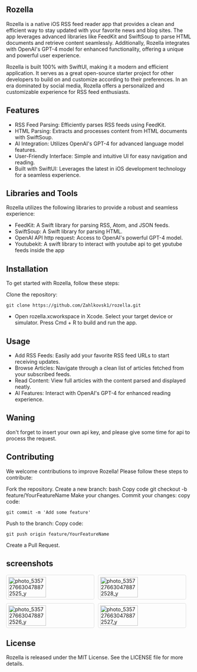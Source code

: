 ## Rozella

Rozella is a native iOS RSS feed reader app that provides a clean and efficient way to stay updated with your favorite news and blog sites. The app leverages advanced libraries like FeedKit and SwiftSoup to parse HTML documents and retrieve content seamlessly. Additionally, Rozella integrates with OpenAI's GPT-4 model for enhanced functionality, offering a unique and powerful user experience.

Rozella is built 100% with SwiftUI, making it a modern and efficient application. It serves as a great open-source starter project for other developers to build on and customize according to their preferences. In an era dominated by social media, Rozella offers a personalized and customizable experience for RSS feed enthusiasts.

## Features

- RSS Feed Parsing: Efficiently parses RSS feeds using FeedKit.
- HTML Parsing: Extracts and processes content from HTML documents with SwiftSoup.
- AI Integration: Utilizes OpenAI's GPT-4 for advanced language model features.
- User-Friendly Interface: Simple and intuitive UI for easy navigation and reading.
- Built with SwiftUI: Leverages the latest in iOS development technology for a seamless experience.

## Libraries and Tools

Rozella utilizes the following libraries to provide a robust and seamless experience:

- FeedKit: A Swift library for parsing RSS, Atom, and JSON feeds.
- SwiftSoup: A Swift library for parsing HTML.
- OpenAI API http request: Access to OpenAI's powerful GPT-4 model.
- Youtubekit: A swift  library to interact with youtube api to get yputube feeds inside the app

## Installation

To get started with Rozella, follow these steps:

Clone the repository:
```
git clone https://github.com/Zahlkovsk1/rozella.git
```
- Open rozella.xcworkspace in Xcode.
Select your target device or simulator.
Press Cmd + R to build and run the app.

## Usage

- Add RSS Feeds: Easily add your favorite RSS feed URLs to start receiving updates.
- Browse Articles: Navigate through a clean list of articles fetched from your subscribed feeds.
- Read Content: View full articles with the content parsed and displayed neatly.
- AI Features: Interact with OpenAI's GPT-4 for enhanced reading experience.

## Waning
don't forget to insert your own api key, and please give some time for api to process the request.

## Contributing

We welcome contributions to improve Rozella! Please follow these steps to contribute:

Fork the repository.
Create a new branch:
bash
Copy code
git checkout -b feature/YourFeatureName
Make your changes.
Commit your changes:
copy code:
```
git commit -m 'Add some feature'
```
Push to the branch:
Copy code:
```
git push origin feature/YourFeatureName
```
Create a Pull Request.
## screenshots

<div style="display: flex; flex-wrap: wrap; gap: 10px;">
  <img src="https://github.com/Zahlkovsk1/rozella/assets/148435929/2f4109bb-9414-4723-9de0-034be734df0e" alt="photo_5357276630478872525_y" style="width: 45%; max-width: 300px; border: 1px solid #ddd; border-radius: 4px; padding: 5px;">
  <img src="https://github.com/Zahlkovsk1/rozella/assets/148435929/bfe262d9-a265-4fd3-9035-11ab9565f7af" alt="photo_5357276630478872528_y" style="width: 45%; max-width: 300px; border: 1px solid #ddd; border-radius: 4px; padding: 5px;">
  <img src="https://github.com/Zahlkovsk1/rozella/assets/148435929/7c25996b-eedb-4630-bfcd-606e769ab627" alt="photo_5357276630478872526_y" style="width: 45%; max-width: 300px; border: 1px solid #ddd; border-radius: 4px; padding: 5px;">
  <img src="https://github.com/Zahlkovsk1/rozella/assets/148435929/c959fe19-182a-4a92-88f6-08dc5f5c2fdc" alt="photo_5357276630478872527_y" style="width: 45%; max-width: 300px; border: 1px solid #ddd; border-radius: 4px; padding: 5px;">
</div>

## License

Rozella is released under the MIT License. See the LICENSE file for more details.
